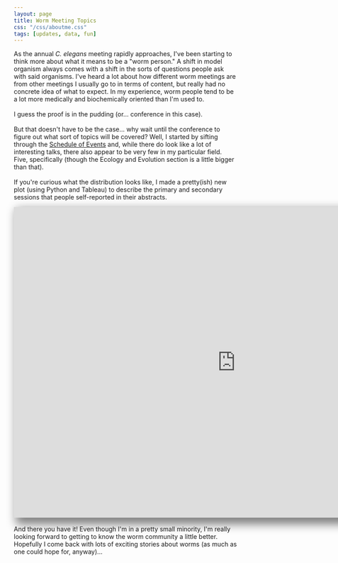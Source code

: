 ```yaml
---
layout: page
title: Worm Meeting Topics
css: "/css/aboutme.css"
tags: [updates, data, fun]
---
```


As the annual <i>C. elegans</i> meeting rapidly approaches, I've been starting to think more about what it means to be a "worm person." A shift in model organism always comes with a shift in the sorts of questions people ask with said organisms. I've heard a lot about how different worm meetings are from other meetings I usually go to in terms of content, but really had no concrete idea of what to expect.  In my experience, worm people tend to be a lot more medically and biochemically oriented than I'm used to. 
<br><br>
I guess the proof is in the pudding (or... conference in this case).
<br><br>
But that doesn't have to be the case... why wait until the conference to figure out what sort of topics will be covered? Well, I started by sifting through the <a href= "http://www.genetics-gsa.org/celegans/2017/cgi-bin/celegans17soe.pl">Schedule of Events</a> and, while there do look like a lot of interesting talks, there also appear to be very few in my particular field. Five, specifically (though the Ecology and Evolution section is a little bigger than that). 
<br><br>
If you're curious what the distribution looks like, I made a pretty(ish) new plot (using Python and Tableau) to describe the primary and secondary sessions that people self-reported in their abstracts. <br>
<iframe src="https://public.tableau.com/profile/nick.testa#!/vizhome/C_elegansConference2017-Topics/NumberofSessionsperTopic?publish=yes&:showVizHome=no&:embed=true" style="width:1000px; height:700px; box-shadow:10px 10px 20px 5px gray; border-style:hidden; text-align: center"></iframe>
<br><br>
And there you have it! Even though I'm in a pretty small minority, I'm really looking forward to getting to know the worm community a little better. Hopefully I come back with lots of exciting stories about worms (as much as one could hope for, anyway)... 
